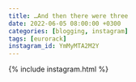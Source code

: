 ```yaml
---
title: …And then there were three
date: 2022-06-05 08:00:00 +0300
categories: [blogging, instagram]
tags: [eurorack]
instagram_id: YmMyMTA2M2Y
---
```



{% include instagram.html %}